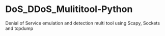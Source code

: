# DoS_DDoS_Mulititool-Python
Denial of Service emulation and detection multi tool using Scapy, Sockets and tcpdump
